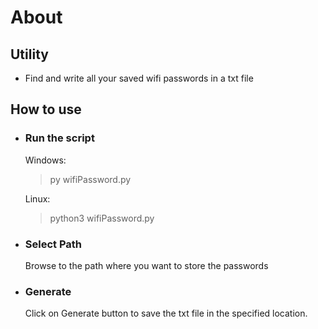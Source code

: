 # About

## Utility

- Find and write all your saved wifi passwords in a txt file

## How to use

- ### Run the script

  Windows:

  > py wifiPassword.py

  Linux:

  > python3 wifiPassword.py

- ### Select Path

  Browse to the path where you want to store the passwords

- ### Generate

  Click on Generate button to save the txt file in the specified location.
